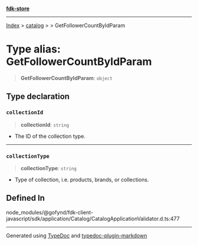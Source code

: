 [**fdk-store**](../../../README.md)
***

[Index](../../../API.md) > [catalog](../../README.md) > [<internal>](../README.md) > GetFollowerCountByIdParam

# Type alias: GetFollowerCountByIdParam

> **GetFollowerCountByIdParam**: `object`

## Type declaration

### `collectionId`

> **collectionId**: `string`

- The ID of the collection type.

***

### `collectionType`

> **collectionType**: `string`

- Type of collection, i.e. products,
brands, or collections.

## Defined In

node\_modules/@gofynd/fdk-client-javascript/sdk/application/Catalog/CatalogApplicationValidator.d.ts:477

***
Generated using [TypeDoc](https://typedoc.org/) and [typedoc-plugin-markdown](https://www.npmjs.com/package/typedoc-plugin-markdown)
